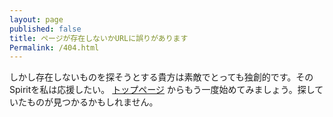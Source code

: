 ```yaml
---
layout: page
published: false
title: ページが存在しないかURLに誤りがあります
Permalink: /404.html
---
```


しかし存在しないものを探そうとする貴方は素敵でとっても独創的です。そのSpiritを私は応援したい。 [トップページ](http://hotline21.info/) からもう一度始めてみましょう。探していたものが見つかるかもしれません。
